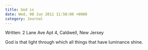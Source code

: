 ```yaml
---
title: God is
date: Wed, 08 Jun 2011 11:50:00 +0000
category: Journal
---
```


Written: 2 Lane Ave Apt 4, Caldwell, New Jersey

God is that light through which all things that have luminance shine.
